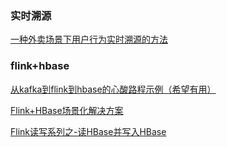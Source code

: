 



### 实时溯源

[一种外卖场景下用户行为实时溯源的方法](https://km.sankuai.com/page/315932570)

### flink+hbase

[从kafka到flink到hbase的心酸路程示例（希望有用）](https://blog.csdn.net/god_zhi_big/article/details/78231134?utm_medium=distribute.pc_relevant.none-task-blog-BlogCommendFromMachineLearnPai2-2.control&depth_1-utm_source=distribute.pc_relevant.none-task-blog-BlogCommendFromMachineLearnPai2-2.control)

[Flink+HBase场景化解决方案](https://blog.csdn.net/weixin_34205826/article/details/89549380?utm_medium=distribute.pc_relevant_t0.none-task-blog-BlogCommendFromMachineLearnPai2-1.control&depth_1-utm_source=distribute.pc_relevant_t0.none-task-blog-BlogCommendFromMachineLearnPai2-1.control)

[Flink读写系列之-读HBase并写入HBase](https://blog.csdn.net/javajxz008/article/details/83269108?utm_medium=distribute.pc_relevant.none-task-blog-BlogCommendFromMachineLearnPai2-1.control&depth_1-utm_source=distribute.pc_relevant.none-task-blog-BlogCommendFromMachineLearnPai2-1.control)

